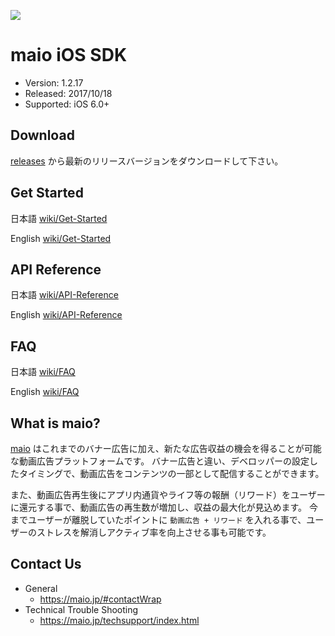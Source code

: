 ![](https://github.com/imobile-maio/maio-iOS-SDK/blob/wiki/doc/images/logo.png)

# maio iOS SDK
- Version: 1.2.17
- Released: 2017/10/18
- Supported: iOS 6.0+

## Download
[releases](https://github.com/imobile-maio/maio-iOS-SDK/releases) から最新のリリースバージョンをダウンロードして下さい。

## Get Started
日本語 [wiki/Get-Started](https://github.com/imobile-maio/maio-iOS-SDK/wiki/Get-Started)

English [wiki/Get-Started](https://github.com/imobile-maio/maio-iOS-SDK/wiki/Get-Started-(EN))

## API Reference
日本語 [wiki/API-Reference](https://github.com/imobile-maio/maio-iOS-SDK/wiki/API-Reference)

English [wiki/API-Reference](https://github.com/imobile-maio/maio-iOS-SDK/wiki/API-Reference-(EN))

## FAQ
日本語 [wiki/FAQ](https://github.com/imobile-maio/maio-iOS-SDK/wiki/FAQ)

English [wiki/FAQ](https://github.com/imobile-maio/maio-iOS-SDK/wiki/FAQ-(EN))

## What is maio?
[maio](https://maio.jp/) はこれまでのバナー広告に加え、新たな広告収益の機会を得ることが可能な動画広告プラットフォームです。
バナー広告と違い、デベロッパーの設定したタイミングで、動画広告をコンテンツの一部として配信することができます。

また、動画広告再生後にアプリ内通貨やライフ等の報酬（リワード）をユーザーに還元する事で、動画広告の再生数が増加し、収益の最大化が見込めます。
今までユーザーが離脱していたポイントに `動画広告 + リワード` を入れる事で、ユーザーのストレスを解消しアクティブ率を向上させる事も可能です。

## Contact Us
- General
  + https://maio.jp/#contactWrap
- Technical Trouble Shooting
  + https://maio.jp/techsupport/index.html
